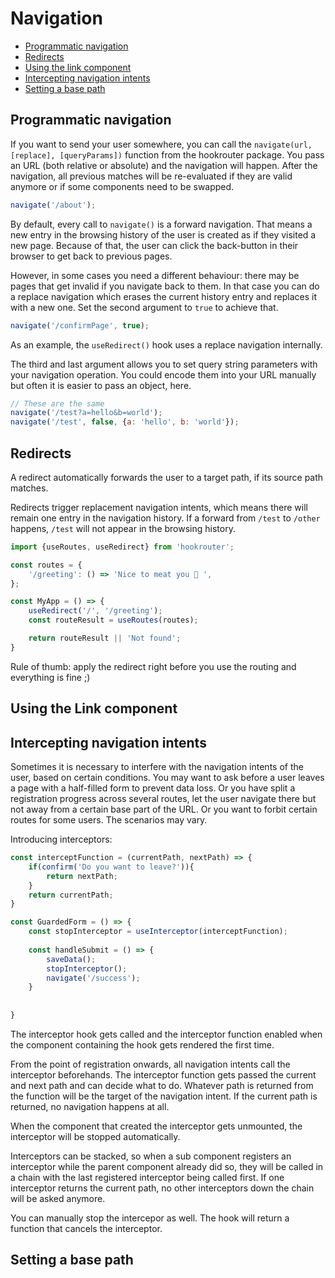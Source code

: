 # Navigation

- [Programmatic navigation](#programmatic-navigation)
- [Redirects](#redirects)
- [Using the link component](#using-the-link-component)
- [Intercepting navigation intents](#intervepting-navigation-intents)
- [Setting a base path](#setting-a-base-path)

## Programmatic navigation
If you want to send your user somewhere, you can call the `navigate(url, [replace], [queryParams])` function from the 
hookrouter package. You pass an URL (both relative or absolute) and the navigation will happen. After the navigation, 
all previous matches will be re-evaluated if they are valid anymore or if some components need to be swapped.

```jsx
navigate('/about');
```

By default, every call to `navigate()` is a forward navigation. That means a new entry in the browsing history of 
the user is created as if they visited a new page. Because of that, the user can click the back-button in their browser
to get back to previous pages.

However, in some cases you need a different behaviour: there may be pages that get invalid if you navigate back to them.
In that case you can do a replace navigation which erases the current history entry and replaces it with a new one. 
Set the second argument to `true` to achieve that.

```jsx
navigate('/confirmPage', true);
```

As an example, the `useRedirect()` hook uses a replace navigation internally.

The third and last argument allows you to set query string parameters with your navigation operation. You could encode
 them into your URL manually but often it is easier to pass an object, here.

```jsx
// These are the same
navigate('/test?a=hello&b=world');
navigate('/test', false, {a: 'hello', b: 'world'});
```

## Redirects
A redirect automatically forwards the user to a target path, if its source path matches.

Redirects trigger replacement navigation intents, which means there will remain
one entry in the navigation history. If a forward from `/test` to `/other` happens,
`/test` will not appear in the browsing history.


```jsx harmony
import {useRoutes, useRedirect} from 'hookrouter';

const routes = {
    '/greeting': () => 'Nice to meat you 🤤 ',
};

const MyApp = () => {
    useRedirect('/', '/greeting');
    const routeResult = useRoutes(routes);

    return routeResult || 'Not found';
}
```
Rule of thumb: apply the redirect right before you use the routing and everything
is fine ;)


## Using the Link component

## Intercepting navigation intents
Sometimes it is necessary to interfere with the navigation intents of the user, based on certain conditions. 
You may want to ask before a user leaves a page with a half-filled form to prevent data loss. Or you have split a 
registration progress across several routes, let the user navigate there but not away from a certain base part of the 
URL. Or you want to forbit certain routes for some users. The scenarios may vary.

Introducing interceptors:

```jsx
const interceptFunction = (currentPath, nextPath) => {
    if(confirm('Do you want to leave?')){
        return nextPath;
    }
    return currentPath;
}

const GuardedForm = () => {
    const stopInterceptor = useInterceptor(interceptFunction);
    
    const handleSubmit = () => {
        saveData();
        stopInterceptor();
        navigate('/success');
    }
    
       
}
```

The interceptor hook gets called and the interceptor function enabled when the component containing the hook gets 
rendered the first time.

From the point of registration onwards, all navigation intents call the interceptor beforehands. The interceptor 
function gets passed the current and next path and can decide what to do. Whatever path is returned from the function 
will be the target of the navigation intent. If the current path is returned, no navigation happens at all.

When the component that created the interceptor gets unmounted, the interceptor will be stopped automatically.

Interceptors can be stacked, so when a sub component registers an interceptor while the parent component already did so,
they will be called in a chain with the last registered interceptor being called first. If one interceptor returns 
the current path, no other interceptors down the chain will be asked anymore.

You can manually stop the intercepor as well. The hook will return a function that cancels the interceptor.

## Setting a base path
